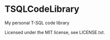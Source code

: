 TSQLCodeLibrary
===============

My personal T-SQL code library

Licensed under the MIT license, see LICENSE.txt.